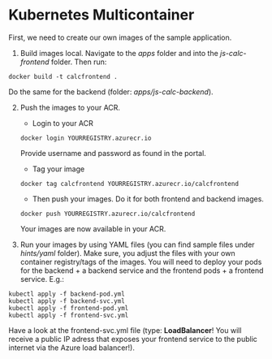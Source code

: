 # Kubernetes Multicontainer

First, we need to create our own images of the sample application. 

1. Build images local. 
Navigate to the *apps* folder and into the *js-calc-frontend* folder.
Then run:
```
docker build -t calcfrontend .
```
Do the same for the backend (folder: *apps/js-calc-backend*).

2. Push the images to your ACR.
    - Login to your ACR
    ```
    docker login YOURREGISTRY.azurecr.io
    ```
    Provide username and password as found in the portal.
    
    - Tag your image
    ```
    docker tag calcfrontend YOURREGISTRY.azurecr.io/calcfrontend
    ```

    - Then push your images. Do it for both frontend and backend images.
    ```
    docker push YOURREGISTRY.azurecr.io/calcfrontend
    ```
    Your images are now available in your ACR.

3. Run your images by using YAML files (you can find sample files under *hints/yaml* folder). Make sure, you adjust the files with your own container registry/tags of the images.
You will need to deploy your pods for the backend + a backend service and the frontend pods + a frontend service. E.g.:
```
kubectl apply -f backend-pod.yml
kubectl apply -f backend-svc.yml
kubectl apply -f frontend-pod.yml
kubectl apply -f frontend-svc.yml
```
Have a look at the frontend-svc.yml file (type: **LoadBalancer**! You will receive a public IP adress that exposes your frontend service to the public internet via the Azure load balancer!).


